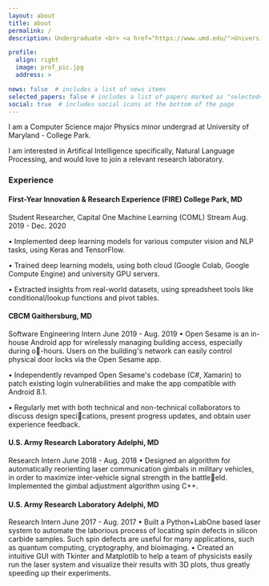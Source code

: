 ```yaml
---
layout: about
title: about
permalink: /
description: Undergraduate <br> <a href="https://www.umd.edu/">University of Maryland</a>

profile:
  align: right
  image: prof_pic.jpg
  address: >

news: false  # includes a list of news items
selected_papers: false # includes a list of papers marked as "selected={true}"
social: true  # includes social icons at the bottom of the page
---
```

<!-- 
Write your biography here. Tell the world about yourself. Link to your favorite [subreddit](http://reddit.com){:target="\_blank"}. You can put a picture in, too. The code is already in, just name your picture `prof_pic.jpg` and put it in the `img/` folder.

Put your address / P.O. box / other info right below your picture. You can also disable any these elements by editing `profile` property of the YAML header of your `_pages/about.md`. Edit `_bibliography/papers.bib` and Jekyll will render your [publications page](/al-folio/publications/) automatically.

Link to your social media connections, too. This theme is set up to use [Font Awesome icons](http://fortawesome.github.io/Font-Awesome/){:target="\_blank"} and [Academicons](https://jpswalsh.github.io/academicons/){:target="\_blank"}, like the ones below. Add your Facebook, Twitter, LinkedIn, Google Scholar, or just disable all of them. -->

I am a Computer Science major Physics minor undergrad at University of Maryland - College Park.

I am interested in Artifical Intelligence specifically, Natural Language Processing, and would love to join a relevant research laboratory.

### Experience

#### First-Year Innovation & Research Experience (FIRE) College Park, MD
Student Researcher, Capital One Machine Learning (COML) Stream Aug. 2019 - Dec. 2020

• Implemented deep learning models for various computer vision and NLP tasks, using Keras and TensorFlow.

• Trained deep learning models, using both cloud (Google Colab, Google Compute Engine) and university GPU servers.

• Extracted insights from real-world datasets, using spreadsheet tools like conditional/lookup functions and pivot tables.
#### CBCM Gaithersburg, MD
Software Engineering Intern June 2019 - Aug. 2019
• Open Sesame is an in-house Android app for wirelessly managing building access, especially during o-hours. Users on the
building's network can easily control physical door locks via the Open Sesame app.

• Independently revamped Open Sesame's codebase (C#, Xamarin) to patch existing login vulnerabilities and make the app
compatible with Android 8.1.

• Regularly met with both technical and non-technical collaborators to discuss design specications, present progress
updates, and obtain user experience feedback.
#### U.S. Army Research Laboratory Adelphi, MD
Research Intern June 2018 - Aug. 2018
• Designed an algorithm for automatically reorienting laser communication gimbals in military vehicles, in order to maximize
inter-vehicle signal strength in the battleeld. Implemented the gimbal adjustment algorithm using C++.
#### U.S. Army Research Laboratory Adelphi, MD
Research Intern June 2017 - Aug. 2017
• Built a Python+LabOne based laser system to automate the laborious process of locating spin defects in silicon carbide
samples. Such spin defects are useful for many applications, such as quantum computing, cryptography, and bioimaging.
• Created an intuitive GUI with Tkinter and Matplotlib to help a team of physicists easily run the laser system and visualize
their results with 3D plots, thus greatly speeding up their experiments.
